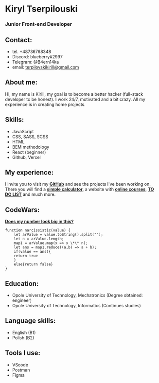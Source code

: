 # Kiryl Tserpilouski

### Junior Front-end Developer

## Contact:

- tel. +48736768348
- Discord: blueberry#2997
- Telegram: @B4ern14ka
- email: terpilovskikirill@gmail.com

## About me:

Hi, my name is Kirill, my goal is to become a better hacker
(full-stack developer to be honest). I work 24/7, motivated
and a bit crazy. All my experience is in creating home projects.

## Skills:

- JavaScript
- CSS, SASS, SCSS
- HTML
- BEM methodology
- React (beginner)
- Github, Vercel

## My experience:

I invite you to visit my **[GitHub](https://github.com/Tserpilouski)** and see the projects I've been working on. There you will find a **[simple calculator](https://github.com/Tserpilouski/calculator-from-iPhone)**, a website with **[online courses](https://github.com/Tserpilouski/online_course)**, **[TO DO LIST](https://github.com/Tserpilouski/TO-DO-LIST)** and much more.

## CodeWars:

**[Does my number look big in this?](https://www.codewars.com/kata/5287e858c6b5a9678200083c)**

```
function narcissistic(value) {
    let arValue = value.toString().split("");
    let n = arValue.length;
    map1 = arValue.map(x => x \*\* n);
    let ans = map1.reduce((a,b) => a + b);
    if(value == ans){
    return true
    }
    else{return false}
}
```

## Education:

- Opole University of Technology, Mechatronics (Degree obtained: engineer)
- Opole University of Technology, Informatics (Continues studies)

## Language skills:

- English (B1)
- Polish (B2)

## Tools I use:

- VScode
- Postman
- Figma
